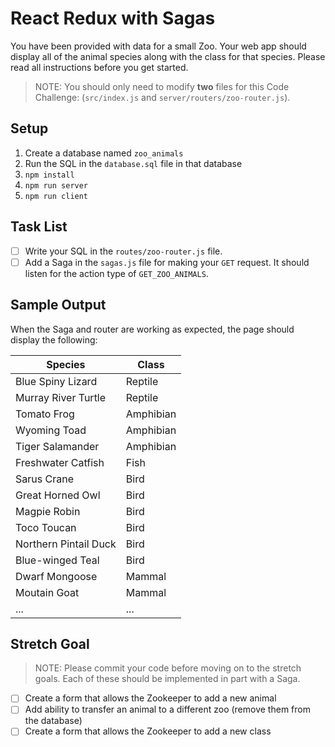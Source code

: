 # React Redux with Sagas

You have been provided with data for a small Zoo. Your web app should display all of the animal species along with the class for that species. Please read all instructions before you get started.

> NOTE: You should only need to modify **two** files for this Code Challenge: (`src/index.js` and `server/routers/zoo-router.js`).

## Setup

1. Create a database named `zoo_animals`
2. Run the SQL in the `database.sql` file in that database
3. `npm install`
4. `npm run server`
5. `npm run client`

## Task List

- [ ] Write your SQL in the `routes/zoo-router.js` file.
- [ ] Add a Saga in the `sagas.js` file for making your `GET` request. It should listen for the action type of `GET_ZOO_ANIMALS`.

## Sample Output

When the Saga and router are working as expected, the page should display the following:

| Species | Class |
|---|---|
| Blue Spiny Lizard | Reptile |
| Murray River Turtle | Reptile |
| Tomato Frog | Amphibian |
| Wyoming Toad | Amphibian |
| Tiger Salamander | Amphibian |
| Freshwater Catfish | Fish |
| Sarus Crane | Bird |
| Great Horned Owl | Bird |
| Magpie Robin | Bird |
| Toco Toucan | Bird |
| Northern Pintail Duck | Bird |
| Blue-winged Teal | Bird |
| Dwarf Mongoose | Mammal |
| Moutain Goat | Mammal |
| ... | ... |

## Stretch Goal

> NOTE: Please commit your code before moving on to the stretch goals. Each of these should be implemented in part with a Saga.

- [ ] Create a form that allows the Zookeeper to add a new animal
- [ ] Add ability to transfer an animal to a different zoo (remove them from the database)
- [ ] Create a form that allows the Zookeeper to add a new class
